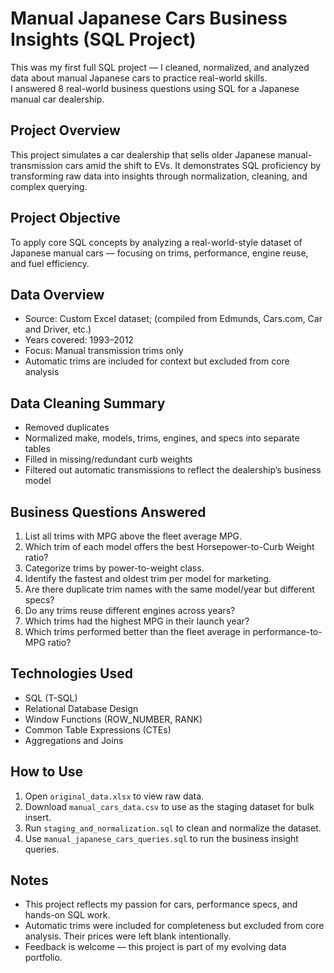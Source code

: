 # Manual Japanese Cars Business Insights (SQL Project)
This was my first full SQL project — I cleaned, normalized, and analyzed data about manual Japanese cars to practice real-world skills.  
I answered 8 real-world business questions using SQL for a Japanese manual car dealership.

## Project Overview

This project simulates a car dealership that sells older Japanese manual-transmission cars amid the shift to EVs. It demonstrates SQL proficiency by transforming raw data into insights through normalization, cleaning, and complex querying.

## Project Objective

To apply core SQL concepts by analyzing a real-world-style dataset of Japanese manual cars — focusing on trims, performance, engine reuse, and fuel efficiency.

## Data Overview

- Source: Custom Excel dataset; (compiled from Edmunds, Cars.com, Car and Driver, etc.)
- Years covered: 1993–2012
- Focus: Manual transmission trims only
- Automatic trims are included for context but excluded from core analysis

## Data Cleaning Summary

- Removed duplicates
- Normalized make, models, trims, engines, and specs into separate tables
- Filled in missing/redundant curb weights
- Filtered out automatic transmissions to reflect the dealership’s business model

## Business Questions Answered

1. List all trims with MPG above the fleet average MPG.
2. Which trim of each model offers the best Horsepower-to-Curb Weight ratio?
3. Categorize trims by power-to-weight class.
4. Identify the fastest and oldest trim per model for marketing.
5. Are there duplicate trim names with the same model/year but different specs?
6. Do any trims reuse different engines across years?
7. Which trims had the highest MPG in their launch year?
8. Which trims performed better than the fleet average in performance-to-MPG ratio?

## Technologies Used

- SQL (T-SQL)
- Relational Database Design
- Window Functions (ROW_NUMBER, RANK)
- Common Table Expressions (CTEs)
- Aggregations and Joins

## How to Use

1. Open `original_data.xlsx` to view raw data.
2. Download `manual_cars_data.csv` to use as the staging dataset for bulk insert.
3. Run `staging_and_normalization.sql` to clean and normalize the dataset.
4. Use `manual_japanese_cars_queries.sql` to run the business insight queries.

## Notes

- This project reflects my passion for cars, performance specs, and hands-on SQL work.
- Automatic trims were included for completeness but excluded from core analysis. Their prices were left blank intentionally.
- Feedback is welcome — this project is part of my evolving data portfolio.
